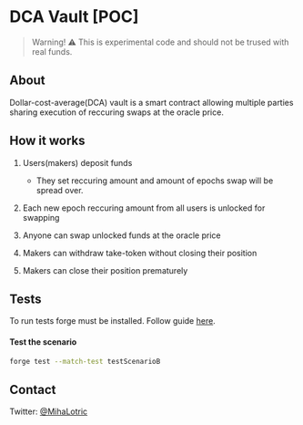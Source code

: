 # DCA Vault [POC]

> Warning! ⚠️ This is experimental code and should not be trused with real funds.

## About

Dollar-cost-average(DCA) vault is a smart contract allowing multiple parties sharing execution of reccuring swaps at the oracle price. 


## How it works

1. Users(makers) deposit funds
   * They set reccuring amount and amount of epochs swap will be spread over.

2. Each new epoch reccuring amount from all users is unlocked for swapping

3. Anyone can swap unlocked funds at the oracle price 

4. Makers can withdraw take-token without closing their position 
5. Makers can close their position prematurely 

## Tests

To run tests forge must be installed. Follow guide [here](https://book.getfoundry.sh/getting-started/installation).

#### Test the scenario
```bash 
forge test --match-test testScenarioB
```

## Contact

Twitter: [@MihaLotric](https://twitter.com/MihaLotric)